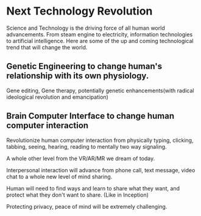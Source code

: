 # Next Technology Revolution
Science and Technology is the driving force of all human world advancements. From steam engine to electricity, information technologies to artificial intelligence. Here are some of the up and coming technological trend that will change the world.

## Genetic Engineering to change human's relationship with its own physiology. 
Gene editing, Gene therapy, potentially genetic enhancements(with radical ideological revolution and emancipation)

## Brain Computer Interface to change human computer interaction
Revolutionize human computer interaction from physically typing, clicking, tabbing, seeing, hearing, reading to mentally two way signaling. 

A whole other level from the VR/AR/MR we dream of today. 

Interpersonal interaction will advance from phone call, text message, video chat to a whole new level of mind sharing.

Human will need to find ways and learn to share what they want, and protect what they don't want to share. (Like in Inception)

Protecting privacy, peace of mind will be extremely challenging.

